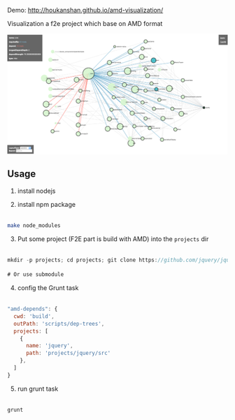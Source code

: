 Demo: http://houkanshan.github.io/amd-visualization/

Visualization a f2e project which base on AMD format

![](./media/screenshot.png)


## Usage

1. install nodejs

2. install npm package

```bash

make node_modules

```

3. Put some project (F2E part is build with AMD) into the `projects` dir

```javascript

mkdir -p projects; cd projects; git clone https://github.com/jquery/jquery.git

# Or use submodule

```

4. config the Grunt task

```javascript

"amd-depends": {
  cwd: 'build',
  outPath: 'scripts/dep-trees',
  projects: [
    {
      name: 'jquery',
      path: 'projects/jquery/src'
    },
  ]
}

```

5. run grunt task

```bash

grunt

```

